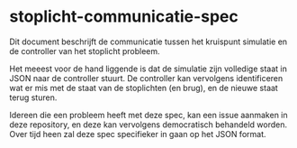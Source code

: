 # stoplicht-communicatie-spec
Dit document beschrijft de communicatie tussen het kruispunt simulatie en de controller van het stoplicht probleem.

Het meeest voor de hand liggende is dat de simulatie zijn volledige staat in JSON naar de controller stuurt. De controller kan vervolgens identificeren wat er mis met de staat van de stoplichten (en brug), en de nieuwe staat terug sturen.

Idereen die een probleem heeft met deze spec, kan een issue aanmaken in deze repository, en deze kan vervolgens democratisch behandeld worden. 
Over tijd heen zal deze spec specifieker in gaan op het JSON format.
